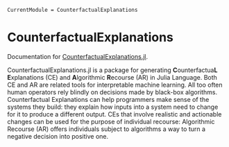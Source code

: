 ```@meta
CurrentModule = CounterfactualExplanations
```

# CounterfactualExplanations

Documentation for [CounterfactualExplanations.jl](https://github.com/pat-alt/CounterfactualExplanations.jl).

CounterfactualExplanations.jl is a package for generating **C**ounterfactua**L** **E**xplanations (CE) and **A**lgorithmic **R**ecourse (AR) in Julia Language. Both CE and AR are related tools for interpretable machine learning. All too often human operators rely blindly on decisions made by black-box algorithms. Counterfactual Explanations can help programmers make sense of the systems they build: they explain how inputs into a system need to change for it to produce a different output. CEs that involve realistic and actionable changes can be used for the purpose of individual recourse: Algorithmic Recourse (AR) offers individuals subject to algorithms a way to turn a negative decision into positive one.

